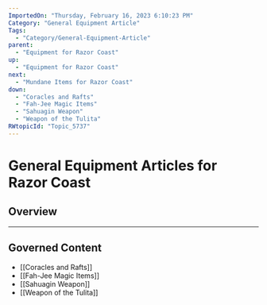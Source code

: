 ```yaml
---
ImportedOn: "Thursday, February 16, 2023 6:10:23 PM"
Category: "General Equipment Article"
Tags:
  - "Category/General-Equipment-Article"
parent:
  - "Equipment for Razor Coast"
up:
  - "Equipment for Razor Coast"
next:
  - "Mundane Items for Razor Coast"
down:
  - "Coracles and Rafts"
  - "Fah-Jee Magic Items"
  - "Sahuagin Weapon"
  - "Weapon of the Tulita"
RWtopicId: "Topic_5737"
---
```

# General Equipment Articles for Razor Coast
## Overview
---
## Governed Content
- [[Coracles and Rafts]]
- [[Fah-Jee Magic Items]]
- [[Sahuagin Weapon]]
- [[Weapon of the Tulita]]

